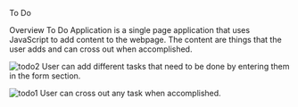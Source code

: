 To Do

Overview
To Do Application is a single page application that uses JavaScript to add content to the webpage. The content are things that the user adds and can cross out when accomplished.

![todo2](https://user-images.githubusercontent.com/52677504/71787662-63193e80-2fe0-11ea-8519-0cc946564757.PNG)
User can add different tasks that need to be done by entering them in the form section.

![todo1](https://user-images.githubusercontent.com/52677504/71787660-5dbbf400-2fe0-11ea-9339-73d378b2e081.PNG)
User can cross out any task when accomplished. 

